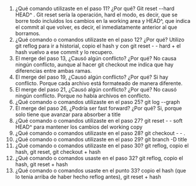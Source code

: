 1. ¿Qué comando utilizaste en el paso 11? ¿Por qué? 
Git reset --hard HEAD^ . Git reset sería la operación, hard el modo, es decir, que se borre todo incluidos los cambios en la working area y HEAD^, que indica el commit al que volver, es decir, el inmediatamente anterior al que borramos.
2. ¿Qué comando o comandos utilizaste en el paso 12? ¿Por qué? 
Utilizo git reflog para ir a historial, copio el hash y con git reset - - hard + el hash vuelvo a ese commit y lo recupero.
3. El merge del paso 13, ¿Causó algún conflicto? ¿Por qué? 
No causa ningún conflicto, aunque al hacer git checkout me indica que hay diferencias entre ambas ramas.
4. El merge del paso 19, ¿Causó algún conflicto? ¿Por qué? 
Si hay conflicto. Porque cada archivo está formateado de manera diferente.
5. El merge del paso 21, ¿Causó algún conflicto? ¿Por qué? 
No causó ningún conflicto. Porque no había archivos en conflicto.
6. ¿Qué comando o comandos utilizaste en el paso 25? 
git log --graph
7. El merge del paso 26, ¿Podría ser fast forward? ¿Por qué? 
Si, porque solo tiene que avanzar para absorber a title
8. ¿Qué comando o comandos utilizaste en el paso 27? 
git reset - - soft HEAD^ para mantener los cambios del working copy
9. ¿Qué comando o comandos utilizaste en el paso 28? 
git checkout - - .
10. ¿Qué comando o comandos utilizaste en el paso 29? 
git branch -D title
11. ¿Qué comando o comandos utilizaste en el paso 30? 
git reflog, copio el hash, git reset, git checkout + hash
12. ¿Qué comando o comandos usaste en el paso 32? 
git reflog, copio el hash, git reset + hash
13. ¿Qué comando o comandos usaste en el punto 33? 
copio el hash (que lo tenia arriba de haber hecho reflog antes), git reset + hash